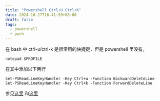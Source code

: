 ```yaml
---
title: "Powershell Ctrl+U Ctrl+K"
date: 2024-10-27T16:41:59+08:00
draft: false
tags:
  - powershell
  - pwsh
---
```


在 bash 中 ctrl-u/ctrl-k 是很常用的快捷键，但是 powershell 里没有，

```shell
notepad $PROFILE
```

在其中添加以下两行

```shell
Set-PSReadLineKeyHandler -Key Ctrl+u -Function BackwardDeleteLine
Set-PSReadLineKeyHandler -Key Ctrl+k -Function ForwardDeleteLine
```

参见[这里](https://stackoverflow.com/questions/75360258/how-to-clear-line-or-password-prompt-in-windows-powershell-like-ctrlu-in-linux)
和[这里](https://learn.microsoft.com/en-us/powershell/module/psreadline/about/about_psreadline_functions?view=powershell-7.4)
